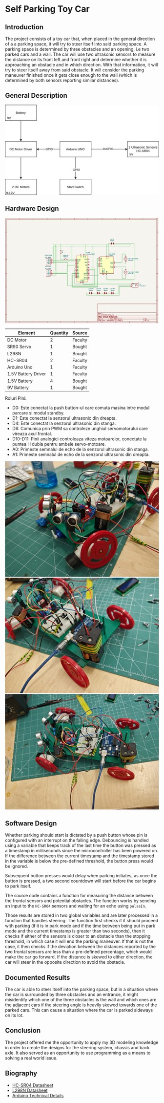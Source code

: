 # Self Parking Toy Car

## Introduction

The project consists of a toy car that, when placed in the general direction of a a parking space, it will try to steer itself into said parking space. A parking space is determined by three obstacles and an opening, i.e two parked cars and a wall. The car will use two ultrasonic sensors to measure the distance on its front left and front right and determine whether it is approaching an obstacle and in which direction. With that information, it will try to steer itself away from said obstacle. It will consider the parking maneuver finished once it gets close enough to the wall (which is determined by both sensors reporting similar distances).

## General Description

![general description](./images/general-description.svg)

## Hardware Design

![schematic](./images/schematic.png)

Element|Quantity|Source
---|---|---
DC Motor|2|Faculty
SR90 Servo|1|Bought
L298N|1|Bought
HC-SR04|2|Faculty
Arduino Uno|1|Faculty
1.5V Battery Driver|1|Faculty
1.5V Battery|4|Bought
9V Battery|1|Bought

Roluri Pini:
- D0: Este conectat la push button-ul care comuta masina intre modul parcare si modul standby.
- D1: Este conectat la senzorul ultrasonic din dreapta.
- D4: Este conectat la senzorul ultrasonic din stanga.
- D6: Comunica prin PWM sa controleze unghiul servomotorului care vireaza axul frontal.
- D10-D11: Pinii analogici controleaza viteza motoarelor, conectate la puntea H dubla pentru ambele servo-motoare.
- A0: Primeste semnalul de echo de la senzorul ultrasonic din stanga.
- A1: Primeste semnalul de echo de la senzorul ultrasonic din dreapta.

![design-front](./images/design-front.jpeg)
![design-back](./images/design-back.jpeg)
![design-top](./images/design-top.jpeg)

## Software Design

Whether parking should start is dictated by a push button whose pin is configured with an interrupt on the falling edge. Debouncing is handled using a variable that keeps track of the last time the button was pressed as a timestamp in milliseconds since the microcontroller has been powered on. If the difference between the current timestamp and the timestamp stored in the variable is below the pre-defined threshold, the button press would be ignored. 

Subsequent button presses would delay when parking initiates, as once the button is pressed, a two second countdown will start before the car begins to park itself.

The source code contains a function for measuring the distance between the frontal sensors and potential obstacles. The function works by sending an input to the `HC-SR04` sensors and waiting for an echo using `pulseIn`. 

Those results are stored in two global variables and are later processed in a function that handles steering. The function first checks if it should proceed with parking (if it is in park mode and if the time between being put in park mode and the current timestamp is greater than two seconds), then it checks if either of the sensors is closer to an obstacle than the stopping threshold, in which case it will end the parking maneuver. If that is not the case, it then checks if the deviation between the distances reported by the two frontal sensors are less than a pre-defined percentage, which would make the car go forward. If the distance is skewed to either direction, the car will steer in the opposite direction to avoid the obstacle.

## Documented Results

The car is able to steer itself into the parking space, but in a situation where the car is surrounded by three obstacles and an entrance, it might misidentify which one of the three obstacles is the wall and which ones are the adjacent cars if the steering angle is heavily skewed towards one of the parked cars. This can cause a situation where the car is parked sideways on its lot.

## Conclusion

The project offered me the opportunity to apply my 3D modeling knowledge in order to create the designs for the steering system, chassis and back axle. It also served as an opportunity to use programming as a means to solving a real world issue.

## Biography

- [HC-SR04 Datasheet](https://cdn.sparkfun.com/datasheets/Sensors/Proximity/HCSR04.pdf)
- [L298N Datasheet](https://www.st.com/resource/en/datasheet/l298.pdf)
- [Arduino Technical Details](https://www.oreilly.com/library/view/arduino-a-technical/9781491934319/ch04.html)
